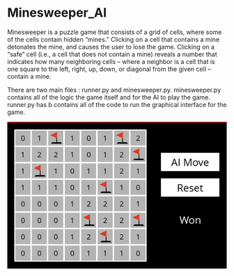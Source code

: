 # Minesweeper_AI
Minesweeper is a puzzle game that consists of a grid of cells, where some of the cells contain hidden “mines.” Clicking on a cell that contains a mine detonates the mine, and causes the user to lose the game. Clicking on a “safe” cell (i.e., a cell that does not contain a mine) reveals a number that indicates how many neighboring cells – where a neighbor is a cell that is one square to the left, right, up, down, or diagonal from the given cell – contain a mine.  

There are two main files : runner.py and minesweeper.py. minesweeper.py contains all of the logic the game itself and for the AI to play the game. runner.py has b contains all of the code to run the graphical interface for the game.

<img src='https://github.com/sshivam010/Minesweeper_AI/blob/master/Demo.PNG?raw=true'>
